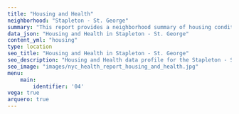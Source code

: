 ```yaml
---
title: "Housing and Health"
neighborhood: "Stapleton - St. George"
summary: "This report provides a neighborhood summary of housing conditions and related health outcomes. It also describes population characteristics that can increase vulnerability to housing hazards."
data_json: "Housing and Health in Stapleton - St. George"
content_yml: "housing"
type: location
seo_title: "Housing and Health in Stapleton - St. George"
seo_description: "Housing and Health data profile for the Stapleton - St. George neighborhood of NYC."
seo_image: "images/nyc_health_report_housing_and_health.jpg"
menu:
    main:
        identifier: '04'
vega: true
arquero: true
---
```

